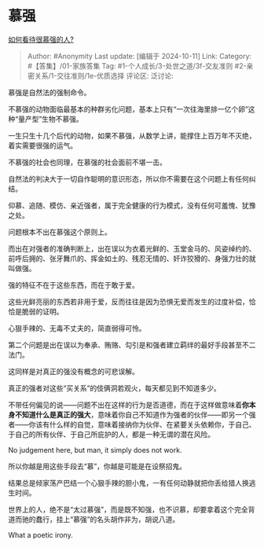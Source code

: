 # 慕强
[如何看待很慕强的人?](https://www.zhihu.com/question/395222400/answer/2920433763)

> Author: #Anonymity
> Last update: [编辑于 2024-10-11]
> Link:
> Category: #【答集】/01-家族答集
> Tag:  #1-个人成长/3-处世之道/3f-交友准则 #2-亲密关系/1-交往准则/1e-优质选择
> 评论区:
> 泛讨论:

慕强是自然法的强制命令。

不慕强的动物面临最基本的种群劣化问题，基本上只有“一次往海里排一亿个卵”这种“量产型”生物不慕强。

一生只生十几个后代的动物，如果不慕强，从数学上讲，能撑住上百万年不灭绝，着实需要很强的运气。

不慕强的社会也同理，在慕强的社会面前不堪一击。

自然法的判决大于一切自作聪明的意识形态，所以你不需要在这个问题上有任何纠结。

仰慕、追随、模仿、亲近强者，属于完全健康的行为模式，没有任何可羞愧、犹豫之处。

问题根本不出在慕强这个原则上。

而出在对强者的准确判断上，出在误以为衣着光鲜的、玉堂金马的、风姿绰约的、前呼后拥的、张牙舞爪的、挥金如土的、残忍无情的、奸诈狡猾的、身强力壮的就叫做强。

强的特征不在于这些东西，而在于敢于爱。

这些光鲜亮丽的东西若非用于爱，反而往往是因为恐惧无爱而发生的过度补偿，恰恰是脆弱的证明。

心狠手辣的、无毒不丈夫的，简直弱得可怜。

第二个问题是出在误以为奉承、贿赂、勾引是和强者建立羁绊的最好手段甚至不二法门。

这同样是对真正的强没有概念的可悲误解。

真正的强者对这些“买关系”的伎俩洞若观火，每天都见到不知道多少。

不带任何偏见的说——问题不出在这样的行为是否道德，而在于这样做意味着**你本身不知道什么是真正的强大**，意味着你自己不知道作为强者的伙伴——即另一个强者——你该有什么样的自觉，意味着接纳你为伙伴、在紧要关头依赖你，于自己、于自己的所有伙伴、于自己所庇护的人，都是一种无谓的潜在风险。

No judgement here, but man, it simply does not work.

所以你越是用这些手段去“慕”，你越是可能是在设祭招鬼。

结果总是倾家荡产巴结一个心狠手辣的胆小鬼，一有任何动静就把你丢给猎人换逃生时间。

世界上的人，绝不是“太过慕强”，而是既不知强，也不识慕，却要拿着这个完全背道而驰的蠢行，挂上“慕强”的名头胡作非为，胡说八道。

What a poetic irony.
